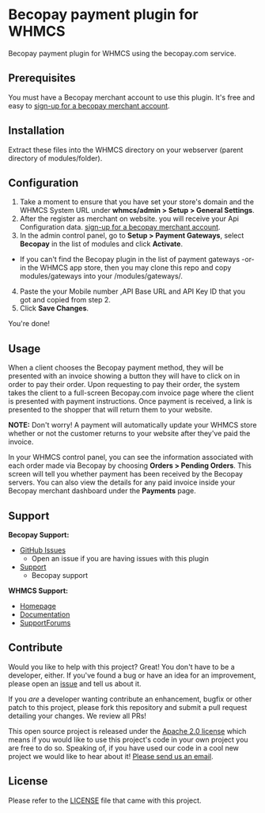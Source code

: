 # Becopay payment plugin for WHMCS


Becopay payment plugin for WHMCS using the becopay.com service.


## Prerequisites


You must have a Becopay merchant account to use this plugin.  It's free and easy to [sign-up for a becopay merchant account](https://becopay.com/en/merchant-register/).


## Installation

Extract these files into the WHMCS directory on your webserver (parent directory of
modules/folder).


## Configuration

1. Take a moment to ensure that you have set your store's domain and the WHMCS System URL under **whmcs/admin > Setup > General Settings**.
2. After the register as merchant on website. you will receive your Api Configuration data. [sign-up for a becopay merchant account](https://becopay.com/en/merchant-register/).
3. In the admin control panel, go to **Setup > Payment Gateways**, select **Becopay** in the list of modules and click **Activate**.
  * If you can't find the Becopay plugin in the list of payment gateways -or- in the WHMCS app store, then you may clone this repo and copy modules/gateways into your <whmcs root>/modules/gateways/.
4. Paste the your Mobile number ,API Base URL and API Key ID that you got and copied from step 2. 
8. Click **Save Changes**.

You're done!


## Usage

When a client chooses the Becopay payment method, they will be presented with an invoice showing a button they will have to click on in order to pay their order.  Upon requesting to pay their order, the system takes the client to a full-screen Becopay.com invoice page where the client is presented with payment instructions.  Once payment is received, a link is presented to the shopper that will return them to your website.

**NOTE:** Don't worry!  A payment will automatically update your WHMCS store whether or not the customer returns to your website after they've paid the invoice.

In your WHMCS control panel, you can see the information associated with each order made via Becopay by choosing **Orders > Pending Orders**.  This screen will tell you whether payment has been received by the Becopay servers.  You can also view the details for any paid invoice inside your Becopay merchant dashboard under the **Payments** page.

## Support

**Becopay Support:**

* [GitHub Issues](https://github.com/becopay/Whmcs-Becopay-Gateway/issues)
  * Open an issue if you are having issues with this plugin
* [Support](https://becopay.com/en/support/#contact-us)
  * Becopay support

**WHMCS Support:**

* [Homepage](https://www.whmcs.com/)
* [Documentation](http://docs.whmcs.com/Main_Page)
* [SupportForums](http://forum.whmcs.com/)

## Contribute

Would you like to help with this project?  Great!  You don't have to be a developer, either.  If you've found a bug or have an idea for an improvement, please open an [issue](https://github.com/becopay/Whmcs-Becopay-Gateway/issues) and tell us about it.

If you *are* a developer wanting contribute an enhancement, bugfix or other patch to this project, please fork this repository and submit a pull request detailing your changes. We review all PRs!

This open source project is released under the [Apache 2.0 license](https://opensource.org/licenses/Apache-2.0) which means if you would like to use this project's code in your own project you are free to do so.  Speaking of, if you have used our code in a cool new project we would like to hear about it!  [Please send us an email](mailto:io@becopay.com).

## License

Please refer to the [LICENSE](https://github.com/becopay/Whmcs-Becopay-Gateway/LICENSE.txt) file that came with this project.

